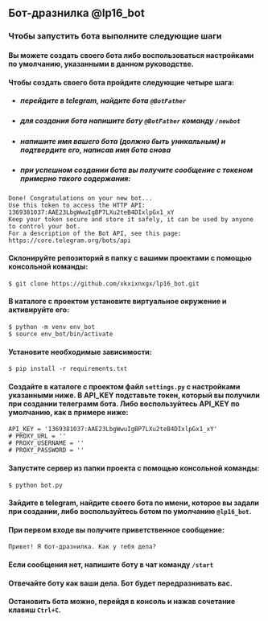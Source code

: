 ## Бот-дразнилка @lp16_bot

### Чтобы запустить бота выполните следующие шаги

#### Вы можете создать своего бота либо воспользоваться настройками по умолчанию, указанными в данном руководстве.
#### Чтобы создать своего бота пройдите следующие четыре шага:
+ ##### перейдите в telegram, найдите бота `@BotFather` 
+ ##### для создания бота напишите боту `@BotFather`  команду `/newbot`
+ ##### напишите имя вашего бота (должно быть уникальным) и подтвердите его, написав имя бота снова
+ ##### при успешном создании бота вы получите сообщение с токеном примерно такого содержания:
```
Done! Congratulations on your new bot...
Use this token to access the HTTP API: 1369381037:AAE23LbgWwuIgBP7LXu2teB4DIxlpGx1_xY
Keep your token secure and store it safely, it can be used by anyone to control your bot.
For a description of the Bot API, see this page: https://core.telegram.org/bots/api
```

#### Склонируйте репозиторий в папку с вашими проектами с помощью консольной команды:

```
$ git clone https://github.com/xkxixnxgx/lp16_bot.git
```

#### В каталоге с проектом установите виртуальное окружение и активируйте его:

```
$ python -m venv env_bot
$ source env_bot/bin/activate
```

#### Установите необходимые зависимости:

```
$ pip install -r requirements.txt
```

#### Создайте в каталоге с проектом файл `settings.py` с настройками указанными ниже. В API_KEY подставьте токен, который вы получили при создании телеграмм бота. Либо воспользуйтесь API_KEY по умолчанию, как в примере ниже:

```
API_KEY = '1369381037:AAE23LbgWwuIgBP7LXu2teB4DIxlpGx1_xY'
# PROXY_URL = ''
# PROXY_USERNAME = ''
# PROXY_PASSWORD = ''
```

#### Запустите сервер из папки проекта с помощью консольной команды:

```
$ python bot.py
```

#### Зайдите в telegram, найдите своего бота по имени, которое вы задали при создании, либо воспользуйтесь ботом по умолчанию `@lp16_bot`.
#### При первом входе вы получите приветственное сообщение:
`Привет! Я бот-дразнилка.
Как у тебя дела?`

#### Если сообщения нет, напишите боту в чат команду `/start`

#### Отвечайте боту как ваши дела. Бот будет передразнивать вас.

#### Остановить бота можно, перейдя в консоль и нажав сочетание клавиш `Ctrl+C`.





